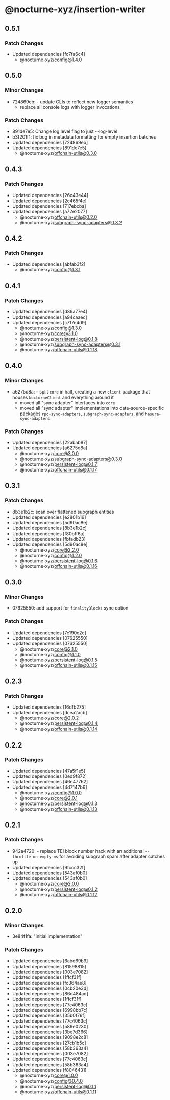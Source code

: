 # @nocturne-xyz/insertion-writer

## 0.5.1

### Patch Changes

- Updated dependencies [fc7fa6c4]
  - @nocturne-xyz/config@1.4.0

## 0.5.0

### Minor Changes

- 724869eb: - update CLIs to reflect new logger semantics
  - replace all console logs with logger invocations

### Patch Changes

- 891de7e5: Change log level flag to just --log-level
- b3f201f1: fix bug in metadata formatting for empty insertion batches
- Updated dependencies [724869eb]
- Updated dependencies [891de7e5]
  - @nocturne-xyz/offchain-utils@0.3.0

## 0.4.3

### Patch Changes

- Updated dependencies [26c43e44]
- Updated dependencies [2c465f4e]
- Updated dependencies [717ebcba]
- Updated dependencies [a72e2077]
  - @nocturne-xyz/offchain-utils@0.2.0
  - @nocturne-xyz/subgraph-sync-adapters@0.3.2

## 0.4.2

### Patch Changes

- Updated dependencies [abfab3f2]
  - @nocturne-xyz/config@1.3.1

## 0.4.1

### Patch Changes

- Updated dependencies [d89a77e4]
- Updated dependencies [a94caaec]
- Updated dependencies [c717e4d9]
  - @nocturne-xyz/config@1.3.0
  - @nocturne-xyz/core@3.1.0
  - @nocturne-xyz/persistent-log@0.1.8
  - @nocturne-xyz/subgraph-sync-adapters@0.3.1
  - @nocturne-xyz/offchain-utils@0.1.18

## 0.4.0

### Minor Changes

- a6275d8a: - split `core` in half, creating a new `client` package that houses `NocturneClient` and everything around it
  - moved all "sync adapter" interfaces into `core`
  - moved all "sync adapter" implementations into data-source-specific packages `rpc-sync-adapters`, `subgraph-sync-adapters`, and `hasura-sync-adapters`

### Patch Changes

- Updated dependencies [22abab87]
- Updated dependencies [a6275d8a]
  - @nocturne-xyz/core@3.0.0
  - @nocturne-xyz/subgraph-sync-adapters@0.3.0
  - @nocturne-xyz/persistent-log@0.1.7
  - @nocturne-xyz/offchain-utils@0.1.17

## 0.3.1

### Patch Changes

- 8b3e1b2c: scan over flattened subgraph entities
- Updated dependencies [e2801b16]
- Updated dependencies [5d90ac8e]
- Updated dependencies [8b3e1b2c]
- Updated dependencies [f80bff6a]
- Updated dependencies [fbfadb23]
- Updated dependencies [5d90ac8e]
  - @nocturne-xyz/core@2.2.0
  - @nocturne-xyz/config@1.2.0
  - @nocturne-xyz/persistent-log@0.1.6
  - @nocturne-xyz/offchain-utils@0.1.16

## 0.3.0

### Minor Changes

- 07625550: add support for `finalityBlocks` sync option

### Patch Changes

- Updated dependencies [7c190c2c]
- Updated dependencies [07625550]
- Updated dependencies [07625550]
  - @nocturne-xyz/core@2.1.0
  - @nocturne-xyz/config@1.1.0
  - @nocturne-xyz/persistent-log@0.1.5
  - @nocturne-xyz/offchain-utils@0.1.15

## 0.2.3

### Patch Changes

- Updated dependencies [16dfb275]
- Updated dependencies [dcea2acb]
  - @nocturne-xyz/core@2.0.2
  - @nocturne-xyz/persistent-log@0.1.4
  - @nocturne-xyz/offchain-utils@0.1.14

## 0.2.2

### Patch Changes

- Updated dependencies [47a5f1e5]
- Updated dependencies [0ed9f872]
- Updated dependencies [46e47762]
- Updated dependencies [4d7147b6]
  - @nocturne-xyz/config@1.0.0
  - @nocturne-xyz/core@2.0.1
  - @nocturne-xyz/persistent-log@0.1.3
  - @nocturne-xyz/offchain-utils@0.1.13

## 0.2.1

### Patch Changes

- 942a4720: - replace TEI block number hack with an additional `--throttle-on-empty-ms` for avoiding subgraph spam after adapter catches up
- Updated dependencies [9fccc32f]
- Updated dependencies [543af0b0]
- Updated dependencies [543af0b0]
  - @nocturne-xyz/core@2.0.0
  - @nocturne-xyz/persistent-log@0.1.2
  - @nocturne-xyz/offchain-utils@0.1.12

## 0.2.0

### Minor Changes

- 3e84f1fa: "initial implementation"

### Patch Changes

- Updated dependencies [6abd69b9]
- Updated dependencies [81598815]
- Updated dependencies [003e7082]
- Updated dependencies [1ffcf31f]
- Updated dependencies [fc364ae8]
- Updated dependencies [0cb20e3d]
- Updated dependencies [86d484ad]
- Updated dependencies [1ffcf31f]
- Updated dependencies [77c4063c]
- Updated dependencies [6998bb7c]
- Updated dependencies [35b0f76f]
- Updated dependencies [77c4063c]
- Updated dependencies [589e0230]
- Updated dependencies [3be7d366]
- Updated dependencies [9098e2c8]
- Updated dependencies [27cb1b5c]
- Updated dependencies [58b363a4]
- Updated dependencies [003e7082]
- Updated dependencies [77c4063c]
- Updated dependencies [58b363a4]
- Updated dependencies [f8046431]
  - @nocturne-xyz/core@1.0.0
  - @nocturne-xyz/config@0.4.0
  - @nocturne-xyz/persistent-log@0.1.1
  - @nocturne-xyz/offchain-utils@0.1.11
